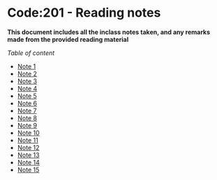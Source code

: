 # Code:201 - Reading notes 

**This document includes all the inclass notes taken, and any remarks made from the provided reading material**

*Table of content*
+ [Note 1](https://github.com/ghaithalaydi/reading-notes-201/blob/main/class-01.md)
+ [Note 2](https://github.com/ghaithalaydi/reading-notes-201/blob/main/class-02.md)
+ [Note 3](https://github.com/ghaithalaydi/reading-notes-201/blob/main/class-03.md)
+ [Note 4](https://github.com/ghaithalaydi/reading-notes-201/blob/main/class-04.md)
+ [Note 5](https://github.com/ghaithalaydi/reading-notes-201/blob/main/class-05.md)
+ [Note 6](https://github.com/ghaithalaydi/reading-notes-201/blob/main/class-06.md)
+ [Note 7](https://github.com/ghaithalaydi/reading-notes-201/blob/main/class-07.md)
+ [Note 8](https://github.com/ghaithalaydi/reading-notes-201/blob/main/class-08.md)
+ [Note 9](https://link1.github)
+ [Note 10](https://link1.github)
+ [Note 11](https://link1.github)
+ [Note 12](https://link1.github)
+ [Note 13](https://link1.github)
+ [Note 14](https://link1.github)
+ [Note 15](https://link1.github)

